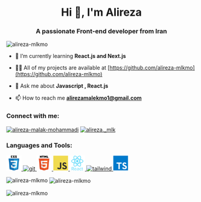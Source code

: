 <h1 align="center">Hi 👋, I'm Alireza</h1>
<h3 align="center">A passionate Front-end developer from Iran</h3>

<p align="left"> <img src="https://komarev.com/ghpvc/?username=alireza-mlkmo&label=Profile%20views&color=0e75b6&style=flat" alt="alireza-mlkmo" /> </p>

- 🌱 I’m currently learning **React.js and Next.js**

- 👨‍💻 All of my projects are available at [https://github.com/alireza-mlkmo](https://github.com/alireza-mlkmo)

- 💬 Ask me about **Javascript , React.js**

- 📫 How to reach me **alirezamalekmo1@gmail.com**

<h3 align="left">Connect with me:</h3>
<p align="left">
<a href="https://linkedin.com/in/alireza-malak-mohammadi" target="blank"><img align="center" src="https://raw.githubusercontent.com/rahuldkjain/github-profile-readme-generator/master/src/images/icons/Social/linked-in-alt.svg" alt="alireza-malak-mohammadi" height="30" width="40" /></a>
<a href="https://instagram.com/alireza._mlk" target="blank"><img align="center" src="https://raw.githubusercontent.com/rahuldkjain/github-profile-readme-generator/master/src/images/icons/Social/instagram.svg" alt="alireza._mlk" height="30" width="40" /></a>
</p>

<h3 align="left">Languages and Tools:</h3>
<p align="left"> <a href="https://www.w3schools.com/css/" target="_blank" rel="noreferrer"> <img src="https://raw.githubusercontent.com/devicons/devicon/master/icons/css3/css3-original-wordmark.svg" alt="css3" width="40" height="40"/> </a> <a href="https://git-scm.com/" target="_blank" rel="noreferrer"> <img src="https://www.vectorlogo.zone/logos/git-scm/git-scm-icon.svg" alt="git" width="40" height="40"/> </a> <a href="https://www.w3.org/html/" target="_blank" rel="noreferrer"> <img src="https://raw.githubusercontent.com/devicons/devicon/master/icons/html5/html5-original-wordmark.svg" alt="html5" width="40" height="40"/> </a> <a href="https://developer.mozilla.org/en-US/docs/Web/JavaScript" target="_blank" rel="noreferrer"> <img src="https://raw.githubusercontent.com/devicons/devicon/master/icons/javascript/javascript-original.svg" alt="javascript" width="40" height="40"/> </a> <a href="https://reactjs.org/" target="_blank" rel="noreferrer"> <img src="https://raw.githubusercontent.com/devicons/devicon/master/icons/react/react-original-wordmark.svg" alt="react" width="40" height="40"/> </a> <a href="https://tailwindcss.com/" target="_blank" rel="noreferrer"> <img src="https://www.vectorlogo.zone/logos/tailwindcss/tailwindcss-icon.svg" alt="tailwind" width="40" height="40"/> </a> <a href="https://www.typescriptlang.org/" target="_blank" rel="noreferrer"> <img src="https://raw.githubusercontent.com/devicons/devicon/master/icons/typescript/typescript-original.svg" alt="typescript" width="40" height="40"/> </a> </p>

<p><img align="left" src="https://github-readme-stats.vercel.app/api/top-langs?username=alireza-mlkmo&show_icons=true&locale=en&layout=compact" alt="alireza-mlkmo" /></p>

<p>&nbsp;<img align="center" src="https://github-readme-stats.vercel.app/api?username=alireza-mlkmo&show_icons=true&locale=en" alt="alireza-mlkmo" /></p>

<p><img align="center" src="https://github-readme-streak-stats.herokuapp.com/?user=alireza-mlkmo&" alt="alireza-mlkmo" /></p>
